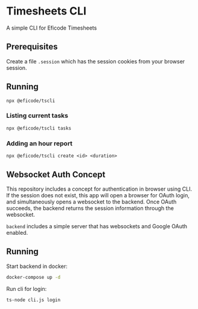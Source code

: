 # Timesheets CLI

A simple CLI for Eficode Timesheets

## Prerequisites

Create a file `.session` which has the session cookies from your browser session.

## Running

`npx @eficode/tscli`

### Listing current tasks

`npx @eficode/tscli tasks`

### Adding an hour report

`npx @eficode/tscli create <id> <duration>`

## Websocket Auth Concept

This repository includes a concept for authentication in browser using CLI. If the session does not exist, this app will open a browser for OAuth login, and simultaneously opens a websocket to the backend. Once OAuth succeeds, the backend returns the session information through the websocket.

`backend` includes a simple server that has websockets and Google OAuth enabled.

## Running

Start backend in docker:

```bash
docker-compose up -d
```

Run cli for login:

```bash
ts-node cli.js login
```
